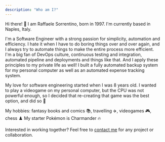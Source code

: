 ```yaml
---
description: "Who am I?"
---
```


Hi there! 👋
I am Raffaele Sorrentino, born in 1997.
I'm currently based in Naples, Italy.

I'm a Software Engineer with a strong passion for simplicity, automation and efficiency.
I hate it when I have to do boring things over and over again, and I always try to automate things to make the entire process more efficient.
I'm a big fan of DevOps culture, continuous testing and integration, automated pipeline and deployments and things like that.
And I apply these principles to my private life as well! I built a fully automated backup system for my personal computer as well as an automated expense tracking system.

My love for software engineering started when I was 8 years old. I wanted to play a videogame on my personal computer, but the CPU was not powerful enough, so I decided that re-creating that game was the best option, and did so 🤔

My hobbies: fantasy books and comics 📚, travelling ✈️, videogames 🎮, chess ♟️
My starter Pokémon is Charmander 🔥

Interested in working together?
Feel free to <a href="../contactme.html">contact me</a> for any project or collaboration.
